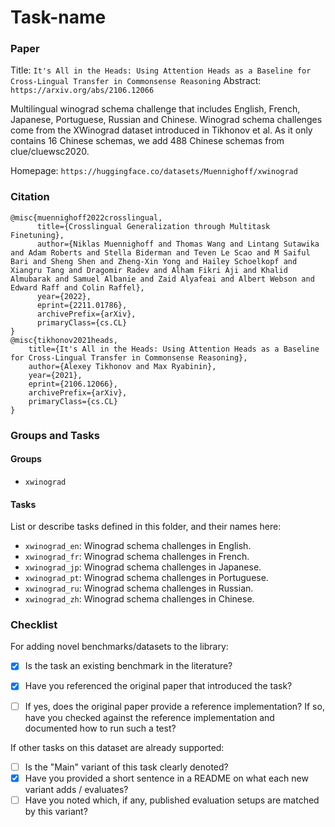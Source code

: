 # Task-name

### Paper

Title: `It's All in the Heads: Using Attention Heads as a Baseline for Cross-Lingual Transfer in Commonsense Reasoning`
Abstract: `https://arxiv.org/abs/2106.12066`

Multilingual winograd schema challenge that includes English, French, Japanese, Portuguese, Russian and Chinese. Winograd schema challenges come from the XWinograd dataset introduced in Tikhonov et al. As it only contains 16 Chinese schemas, we add 488 Chinese schemas from clue/cluewsc2020.

Homepage: `https://huggingface.co/datasets/Muennighoff/xwinograd`


### Citation

```
@misc{muennighoff2022crosslingual,
      title={Crosslingual Generalization through Multitask Finetuning},
      author={Niklas Muennighoff and Thomas Wang and Lintang Sutawika and Adam Roberts and Stella Biderman and Teven Le Scao and M Saiful Bari and Sheng Shen and Zheng-Xin Yong and Hailey Schoelkopf and Xiangru Tang and Dragomir Radev and Alham Fikri Aji and Khalid Almubarak and Samuel Albanie and Zaid Alyafeai and Albert Webson and Edward Raff and Colin Raffel},
      year={2022},
      eprint={2211.01786},
      archivePrefix={arXiv},
      primaryClass={cs.CL}
}
@misc{tikhonov2021heads,
    title={It's All in the Heads: Using Attention Heads as a Baseline for Cross-Lingual Transfer in Commonsense Reasoning},
    author={Alexey Tikhonov and Max Ryabinin},
    year={2021},
    eprint={2106.12066},
    archivePrefix={arXiv},
    primaryClass={cs.CL}
}
```

### Groups and Tasks

#### Groups

* `xwinograd`

#### Tasks

List or describe tasks defined in this folder, and their names here:
* `xwinograd_en`: Winograd schema challenges in English.
* `xwinograd_fr`: Winograd schema challenges in French.
* `xwinograd_jp`: Winograd schema challenges in Japanese.
* `xwinograd_pt`: Winograd schema challenges in Portuguese.
* `xwinograd_ru`: Winograd schema challenges in Russian.
* `xwinograd_zh`: Winograd schema challenges in Chinese.

### Checklist

For adding novel benchmarks/datasets to the library:
  * [x] Is the task an existing benchmark in the literature?
  * [x] Have you referenced the original paper that introduced the task?
  * [ ] If yes, does the original paper provide a reference implementation? If so, have you checked against the reference implementation and documented how to run such a test?


If other tasks on this dataset are already supported:
* [ ] Is the "Main" variant of this task clearly denoted?
* [x] Have you provided a short sentence in a README on what each new variant adds / evaluates?
* [ ] Have you noted which, if any, published evaluation setups are matched by this variant?
